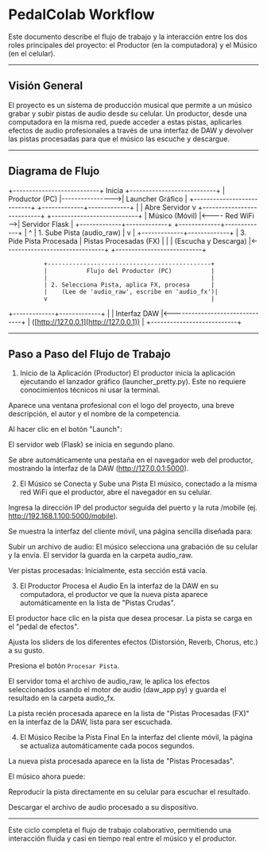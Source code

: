 # PedalColab Workflow
Este documento describe el flujo de trabajo y la interacción entre los dos roles principales del proyecto: el Productor (en la computadora) y el Músico (en el celular).

---

## Visión General
El proyecto es un sistema de producción musical que permite a un músico grabar y subir pistas de audio desde su celular. Un productor, desde una computadora en la misma red, puede acceder a estas pistas, aplicarles efectos de audio profesionales a través de una interfaz de DAW y devolver las pistas procesadas para que el músico las escuche y descargue.

---

## Diagrama de Flujo

+---------------------------+      Inicia      +---------------------------+
|      Productor (PC)       |---------------->|     Launcher Gráfico      |
+---------------------------+                  +-------------+-------------+
                                                             |
                                                             | Abre Servidor
                                                             v
+---------------------------+                  +---------------------------+
|       Músico (Móvil)      |<---- Red WiFi -->|      Servidor Flask       |
+-------------+-------------+                  +-------------+-------------+
              |                                              ^
              | 1. Sube Pista (audio_raw)                    |
              v                                              |
+-------------+-------------+                                | 3. Pide Pista Procesada
| Pistas Procesadas (FX)    |                                |
|   (Escucha y Descarga)    |<-------------------------------+
+---------------------------+

              +----------------------------------------------+
              |           Flujo del Productor (PC)           |
              |                                              |
              | 2. Selecciona Pista, aplica FX, procesa      |
              |    (Lee de 'audio_raw', escribe en 'audio_fx')|
              v                                              |
+-------------+-------------+                                |
|        Interfaz DAW       |<-------------------------------+
|     ([http://127.0.0.1](http://127.0.0.1))    |
+---------------------------+


---

## Paso a Paso del Flujo de Trabajo
1. Inicio de la Aplicación (Productor)
El productor inicia la aplicación ejecutando el lanzador gráfico (launcher_pretty.py). Este no requiere conocimientos técnicos ni usar la terminal.

Aparece una ventana profesional con el logo del proyecto, una breve descripción, el autor y el nombre de la competencia.

Al hacer clic en el botón "Launch":

El servidor web (Flask) se inicia en segundo plano.

Se abre automáticamente una pestaña en el navegador web del productor, mostrando la interfaz de la DAW (http://127.0.0.1:5000).

2. El Músico se Conecta y Sube una Pista
El músico, conectado a la misma red WiFi que el productor, abre el navegador en su celular.

Ingresa la dirección IP del productor seguida del puerto y la ruta /mobile (ej. http://192.168.1.100:5000/mobile).

Se muestra la interfaz del cliente móvil, una página sencilla diseñada para:

Subir un archivo de audio: El músico selecciona una grabación de su celular y la envía. El servidor la guarda en la carpeta audio_raw.

Ver pistas procesadas: Inicialmente, esta sección está vacía.

3. El Productor Procesa el Audio
En la interfaz de la DAW en su computadora, el productor ve que la nueva pista aparece automáticamente en la lista de "Pistas Crudas".

El productor hace clic en la pista que desea procesar. La pista se carga en el "pedal de efectos".

Ajusta los sliders de los diferentes efectos (Distorsión, Reverb, Chorus, etc.) a su gusto.

Presiona el botón `Procesar Pista`.

El servidor toma el archivo de audio_raw, le aplica los efectos seleccionados usando el motor de audio (daw_app.py) y guarda el resultado en la carpeta audio_fx.

La pista recién procesada aparece en la lista de "Pistas Procesadas (FX)" en la interfaz de la DAW, lista para ser escuchada.

4. El Músico Recibe la Pista Final
En la interfaz del cliente móvil, la página se actualiza automáticamente cada pocos segundos.

La nueva pista procesada aparece en la lista de "Pistas Procesadas".

El músico ahora puede:

Reproducir la pista directamente en su celular para escuchar el resultado.

Descargar el archivo de audio procesado a su dispositivo.

---

Este ciclo completa el flujo de trabajo colaborativo, permitiendo una interacción fluida y casi en tiempo real entre el músico y el productor.